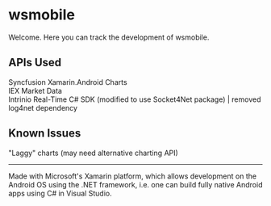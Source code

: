 # wsmobile

Welcome. Here you can track the development of wsmobile.
<!-- "Built on the Xamarin.Android platform, wsmobile (name TBD) is meant to be a new way of looking at the market, with a more transparent and intuitive UI." -->

## APIs Used

Syncfusion Xamarin.Android Charts<br>
IEX Market Data<br>
Intrinio Real-Time C# SDK (modified to use Socket4Net package) | removed log4net dependency<br>

## Known Issues

"Laggy" charts (may need alternative charting API)

<hr>

Made with Microsoft's Xamarin platform, which allows development on the Android OS using the .NET framework, i.e. one can build fully native Android apps using C# in Visual Studio.
